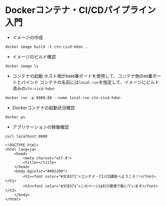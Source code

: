 # Dockerコンテナ・CI/CDパイプライン入門

- イメージの作成
```
docker image build -t ctn-cicd-hdon .
```
- イメージのビルド確認
```
docker image ls
```
- コンテナの起動
ホスト側が`8080`番ポートを使用して、コンテナ側の`80`番ポートとバインド
コンテナの名前には`local-run`を指定して、イメージにビルド済みの`ctn-cicd-hdon`
```
docker run -p 8080:80 --name local-run ctn-cicd-hdon
```
- Dockerコンテナの起動状況確認
```
docker ps
```
- アプリケーションの稼働確認
```
curl localhost:8080

<!DOCTYPE html>
<html lang=ja>
    <head>
        <meta charset="utf-8">
        <title></title>
    </head>
    <body bgcolor="#002200">
        <h1><font color="#3CB371">コンテナ・CI/CD講座へようこそ!!</font></h1>
        <h3><font color="#3CB371">このページはECS環境で動いています</font></h3>
    </body>
</html>
```
